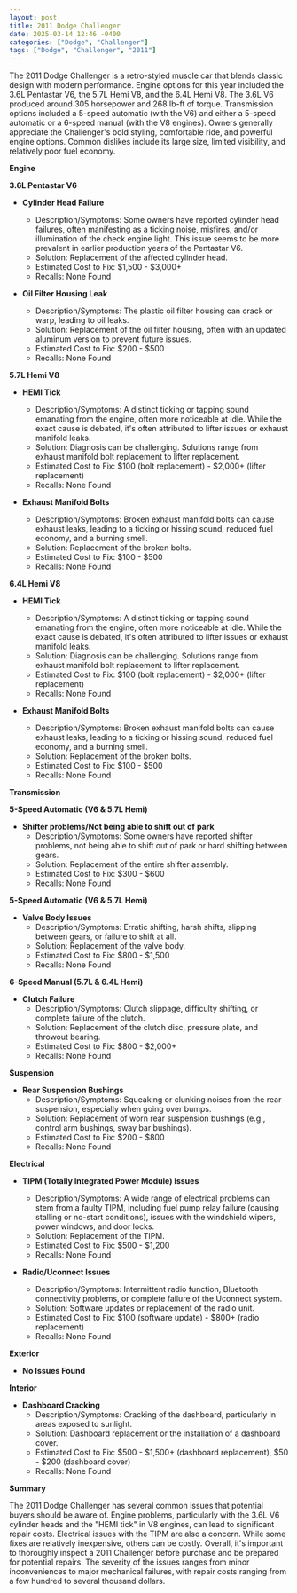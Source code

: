```yaml
---
layout: post
title: 2011 Dodge Challenger
date: 2025-03-14 12:46 -0400
categories: ["Dodge", "Challenger"]
tags: ["Dodge", "Challenger", "2011"]
---
```

The 2011 Dodge Challenger is a retro-styled muscle car that blends classic design with modern performance. Engine options for this year included the 3.6L Pentastar V6, the 5.7L Hemi V8, and the 6.4L Hemi V8. The 3.6L V6 produced around 305 horsepower and 268 lb-ft of torque. Transmission options included a 5-speed automatic (with the V6) and either a 5-speed automatic or a 6-speed manual (with the V8 engines). Owners generally appreciate the Challenger's bold styling, comfortable ride, and powerful engine options. Common dislikes include its large size, limited visibility, and relatively poor fuel economy.

**Engine**

**3.6L Pentastar V6**
* **Cylinder Head Failure**
    * Description/Symptoms: Some owners have reported cylinder head failures, often manifesting as a ticking noise, misfires, and/or illumination of the check engine light. This issue seems to be more prevalent in earlier production years of the Pentastar V6.
    * Solution: Replacement of the affected cylinder head.
    * Estimated Cost to Fix: $1,500 - $3,000+
    * Recalls: None Found

* **Oil Filter Housing Leak**
    * Description/Symptoms: The plastic oil filter housing can crack or warp, leading to oil leaks.
    * Solution: Replacement of the oil filter housing, often with an updated aluminum version to prevent future issues.
    * Estimated Cost to Fix: $200 - $500
    * Recalls: None Found

**5.7L Hemi V8**
* **HEMI Tick**
    * Description/Symptoms: A distinct ticking or tapping sound emanating from the engine, often more noticeable at idle. While the exact cause is debated, it's often attributed to lifter issues or exhaust manifold leaks.
    * Solution: Diagnosis can be challenging. Solutions range from exhaust manifold bolt replacement to lifter replacement.
    * Estimated Cost to Fix: $100 (bolt replacement) - $2,000+ (lifter replacement)
    * Recalls: None Found

* **Exhaust Manifold Bolts**
    * Description/Symptoms: Broken exhaust manifold bolts can cause exhaust leaks, leading to a ticking or hissing sound, reduced fuel economy, and a burning smell.
    * Solution: Replacement of the broken bolts.
    * Estimated Cost to Fix: $100 - $500
    * Recalls: None Found

**6.4L Hemi V8**
* **HEMI Tick**
    * Description/Symptoms: A distinct ticking or tapping sound emanating from the engine, often more noticeable at idle. While the exact cause is debated, it's often attributed to lifter issues or exhaust manifold leaks.
    * Solution: Diagnosis can be challenging. Solutions range from exhaust manifold bolt replacement to lifter replacement.
    * Estimated Cost to Fix: $100 (bolt replacement) - $2,000+ (lifter replacement)
    * Recalls: None Found

* **Exhaust Manifold Bolts**
    * Description/Symptoms: Broken exhaust manifold bolts can cause exhaust leaks, leading to a ticking or hissing sound, reduced fuel economy, and a burning smell.
    * Solution: Replacement of the broken bolts.
    * Estimated Cost to Fix: $100 - $500
    * Recalls: None Found

**Transmission**

**5-Speed Automatic (V6 & 5.7L Hemi)**
* **Shifter problems/Not being able to shift out of park**
    * Description/Symptoms: Some owners have reported shifter problems, not being able to shift out of park or hard shifting between gears.
    * Solution: Replacement of the entire shifter assembly.
    * Estimated Cost to Fix: $300 - $600
    * Recalls: None Found

**5-Speed Automatic (V6 & 5.7L Hemi)**
* **Valve Body Issues**
    * Description/Symptoms: Erratic shifting, harsh shifts, slipping between gears, or failure to shift at all.
    * Solution: Replacement of the valve body.
    * Estimated Cost to Fix: $800 - $1,500
    * Recalls: None Found

**6-Speed Manual (5.7L & 6.4L Hemi)**
* **Clutch Failure**
    * Description/Symptoms: Clutch slippage, difficulty shifting, or complete failure of the clutch.
    * Solution: Replacement of the clutch disc, pressure plate, and throwout bearing.
    * Estimated Cost to Fix: $800 - $2,000+
    * Recalls: None Found

**Suspension**

* **Rear Suspension Bushings**
    * Description/Symptoms: Squeaking or clunking noises from the rear suspension, especially when going over bumps.
    * Solution: Replacement of worn rear suspension bushings (e.g., control arm bushings, sway bar bushings).
    * Estimated Cost to Fix: $200 - $800
    * Recalls: None Found

**Electrical**

* **TIPM (Totally Integrated Power Module) Issues**
    * Description/Symptoms: A wide range of electrical problems can stem from a faulty TIPM, including fuel pump relay failure (causing stalling or no-start conditions), issues with the windshield wipers, power windows, and door locks.
    * Solution: Replacement of the TIPM.
    * Estimated Cost to Fix: $500 - $1,200
    * Recalls: None Found

* **Radio/Uconnect Issues**
    * Description/Symptoms: Intermittent radio function, Bluetooth connectivity problems, or complete failure of the Uconnect system.
    * Solution: Software updates or replacement of the radio unit.
    * Estimated Cost to Fix: $100 (software update) - $800+ (radio replacement)
    * Recalls: None Found

**Exterior**

* **No Issues Found**

**Interior**

* **Dashboard Cracking**
    * Description/Symptoms: Cracking of the dashboard, particularly in areas exposed to sunlight.
    * Solution: Dashboard replacement or the installation of a dashboard cover.
    * Estimated Cost to Fix: $500 - $1,500+ (dashboard replacement), $50 - $200 (dashboard cover)
    * Recalls: None Found

**Summary**

The 2011 Dodge Challenger has several common issues that potential buyers should be aware of. Engine problems, particularly with the 3.6L V6 cylinder heads and the "HEMI tick" in V8 engines, can lead to significant repair costs. Electrical issues with the TIPM are also a concern. While some fixes are relatively inexpensive, others can be costly. Overall, it's important to thoroughly inspect a 2011 Challenger before purchase and be prepared for potential repairs. The severity of the issues ranges from minor inconveniences to major mechanical failures, with repair costs ranging from a few hundred to several thousand dollars.

